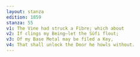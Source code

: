 ```yaml
---
layout: stanza
edition: 1859
stanza: 55
v1: The Vine had struck a Fibre; which about
v2: If clings my Being—let the Súfi flout;
v3: ⁠Of my Base Metal may be filed a Key,
v4: That shall unlock the Door he howls without.
---
```

